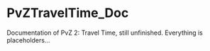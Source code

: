 # PvZTravelTime_Doc
Documentation of PvZ 2: Travel Time, still unfinished.
Everything is placeholders...

